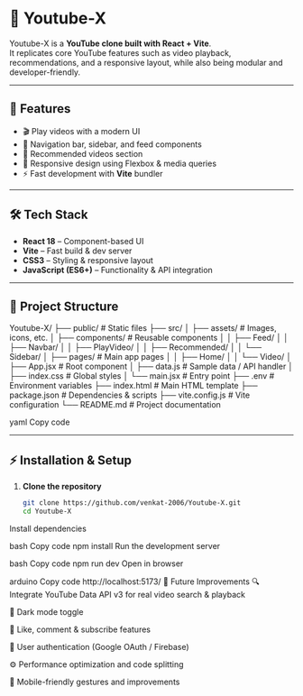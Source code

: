 # 🎥 Youtube-X

Youtube-X is a **YouTube clone built with React + Vite**.  
It replicates core YouTube features such as video playback, recommendations, and a responsive layout, while also being modular and developer-friendly.

---

## 🚀 Features
- 🎬 Play videos with a modern UI  
- 🧭 Navigation bar, sidebar, and feed components  
- 📑 Recommended videos section  
- 📱 Responsive design using Flexbox & media queries  
- ⚡ Fast development with **Vite** bundler  

---

## 🛠️ Tech Stack
- **React 18** – Component-based UI  
- **Vite** – Fast build & dev server  
- **CSS3** – Styling & responsive layout  
- **JavaScript (ES6+)** – Functionality & API integration  

---

## 📂 Project Structure
Youtube-X/
├── public/ # Static files
├── src/
│ ├── assets/ # Images, icons, etc.
│ ├── components/ # Reusable components
│ │ ├── Feed/
│ │ ├── Navbar/
│ │ ├── PlayVideo/
│ │ ├── Recommended/
│ │ └── Sidebar/
│ ├── pages/ # Main app pages
│ │ ├── Home/
│ │ └── Video/
│ ├── App.jsx # Root component
│ ├── data.js # Sample data / API handler
│ ├── index.css # Global styles
│ └── main.jsx # Entry point
├── .env # Environment variables
├── index.html # Main HTML template
├── package.json # Dependencies & scripts
├── vite.config.js # Vite configuration
└── README.md # Project documentation

yaml
Copy code

---

## ⚡ Installation & Setup

1. **Clone the repository**
   ```bash
   git clone https://github.com/venkat-2006/Youtube-X.git
   cd Youtube-X
Install dependencies

bash
Copy code
npm install
Run the development server

bash
Copy code
npm run dev
Open in browser

arduino
Copy code
http://localhost:5173/
🔧 Future Improvements
🔍 Integrate YouTube Data API v3 for real video search & playback

🌙 Dark mode toggle

💬 Like, comment & subscribe features

👤 User authentication (Google OAuth / Firebase)

⚙️ Performance optimization and code splitting

📱 Mobile-friendly gestures and improvements